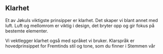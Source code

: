 ## Klarhet

Et av Jøkuls viktigste prinsipper er klarhet. Det skaper vi blant annet med luft. Luft og mellomrom er viktig i design, det bryter opp og gir fokus på bestemte elementer.

Vi vektlegger klarhet også med språket vi bruker. Klarspråk er hovedprinsippet for Fremtinds stil og tone, som du finner i Stemmen vår
